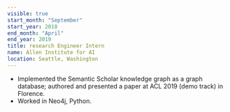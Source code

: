 ```yaml
---
visible: true
start_month: "September"
start_year: 2018
end_month: "April"
end_year: 2019
title: research Engineer Intern
name: Allen Institute for AI
location: Seattle, Washington
---
```


- Implemented the Semantic Scholar knowledge graph as a graph database; authored and presented a paper at ACL 2019 (demo track) in Florence.
- Worked in Neo4j, Python.